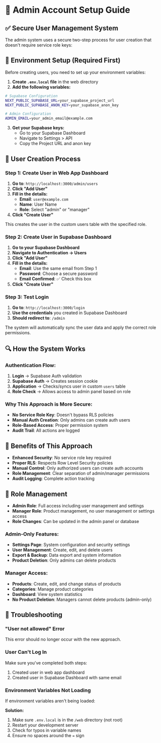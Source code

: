 # 🔐 Admin Account Setup Guide

## ✅ Secure User Management System

The admin system uses a secure two-step process for user creation that doesn't require service role keys:

## 🔧 Environment Setup (Required First)

Before creating users, you need to set up your environment variables:

1. **Create `.env.local` file** in the web directory
2. **Add the following variables:**

```bash
# Supabase Configuration
NEXT_PUBLIC_SUPABASE_URL=your_supabase_project_url
NEXT_PUBLIC_SUPABASE_ANON_KEY=your_supabase_anon_key

# Admin Configuration  
ADMIN_EMAIL=your_admin_email@example.com
```

3. **Get your Supabase keys:**
   - Go to your Supabase Dashboard
   - Navigate to Settings > API
   - Copy the Project URL and anon key

## 👥 User Creation Process

### Step 1: Create User in Web App Dashboard

1. **Go to**: `http://localhost:3000/admin/users`
2. **Click "Add User"**
3. **Fill in the details:**
   - **Email**: `user@example.com`
   - **Name**: User Name
   - **Role**: Select "admin" or "manager"
4. **Click "Create User"**

This creates the user in the custom users table with the specified role.

### Step 2: Create User in Supabase Dashboard

1. **Go to your Supabase Dashboard**
2. **Navigate to Authentication → Users**
3. **Click "Add User"**
4. **Fill in the details:**
   - **Email**: Use the same email from Step 1
   - **Password**: Choose a secure password
   - **Email Confirmed**: ✅ Check this box
5. **Click "Create User"**

### Step 3: Test Login

1. **Go to**: `http://localhost:3000/login`
2. **Use the credentials** you created in Supabase Dashboard
3. **Should redirect to**: `/admin`

The system will automatically sync the user data and apply the correct role permissions.

## 🔍 How the System Works

### Authentication Flow:
1. **Login** → Supabase Auth validation
2. **Supabase Auth** → Creates session cookie
3. **Application** → Checks/syncs user in custom `users` table
4. **Role Check** → Allows access to admin panel based on role

### Why This Approach is More Secure:
- **No Service Role Key**: Doesn't bypass RLS policies
- **Manual Auth Creation**: Only admins can create auth users
- **Role-Based Access**: Proper permission system
- **Audit Trail**: All actions are logged

## 🎯 Benefits of This Approach

- **Enhanced Security**: No service role key required
- **Proper RLS**: Respects Row Level Security policies
- **Manual Control**: Only authorized users can create auth accounts
- **Role Management**: Clear separation of admin/manager permissions
- **Audit Logging**: Complete action tracking

## 🔧 Role Management

- **Admin Role**: Full access including user management and settings
- **Manager Role**: Product management, no user management or settings access
- **Role Changes**: Can be updated in the admin panel or database

### Admin-Only Features:
- **Settings Page**: System configuration and security settings
- **User Management**: Create, edit, and delete users
- **Export & Backup**: Data export and system information
- **Product Deletion**: Only admins can delete products

### Manager Access:
- **Products**: Create, edit, and change status of products
- **Categories**: Manage product categories
- **Dashboard**: View system statistics
- **No Product Deletion**: Managers cannot delete products (admin-only)

## 🚨 Troubleshooting

### "User not allowed" Error
This error should no longer occur with the new approach.

### User Can't Log In
Make sure you've completed both steps:
1. Created user in web app dashboard
2. Created user in Supabase Dashboard with same email

### Environment Variables Not Loading
If environment variables aren't being loaded:

**Solution:**
1. Make sure `.env.local` is in the `/web` directory (not root)
2. Restart your development server
3. Check for typos in variable names
4. Ensure no spaces around the `=` sign
